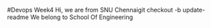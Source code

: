 #Devops Week4
Hi, we are from SNU Chennaigit checkout -b update-readme
We belong to School Of Engineering
